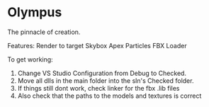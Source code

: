 Olympus
=======

The pinnacle of creation.

Features:
Render to target
Skybox
Apex Particles
FBX Loader

To get working:
1. Change VS Studio Configuration from Debug to Checked.
2. Move all dlls in the main folder into the sln's Checked folder.
3. If things still dont work, check linker for the fbx .lib files
4. Also check that the paths to the models and textures is correct
